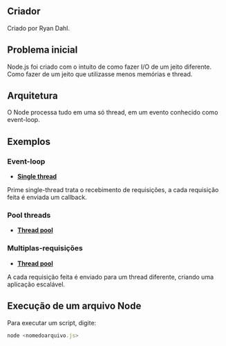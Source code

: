 ## Criador
Criado por Ryan Dahl.

## Problema inicial
Node.js foi criado com o intuito de como fazer I/O de um jeito diferente. Como fazer de um jeito que utilizasse menos memórias e thread.

## Arquitetura
O Node processa tudo em uma só thread, em um evento conhecido como event-loop.

## Exemplos

### Event-loop
- __[Single thread](primes-single-thread-server.js)__

Prime single-thread trata o recebimento de requisições, a cada requisição feita é enviada um callback.

### Pool threads
- __[Thread pool](files.js)__

### Multiplas-requisições
- __[Thread pool](primes-multi-thread-server)__

A cada requisição feita é enviado para um thread diferente, criando uma aplicação escalável.

## Execução de um arquivo Node
Para executar um script, digite:
```js
node <nomedoarquivo.js>
```